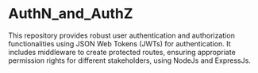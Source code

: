 # AuthN_and_AuthZ
This repository provides robust user authentication and authorization functionalities using JSON Web Tokens (JWTs) for authentication. It includes middleware to create protected routes, ensuring appropriate permission rights for different stakeholders, using NodeJs and ExpressJs.
